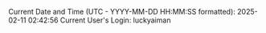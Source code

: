 Current Date and Time (UTC - YYYY-MM-DD HH:MM:SS formatted): 2025-02-11 02:42:56
Current User's Login: luckyaiman
